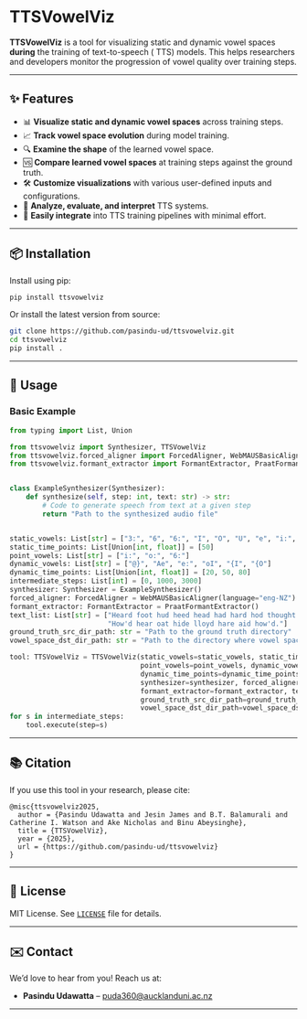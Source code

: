 # TTSVowelViz

**TTSVowelViz** is a tool for visualizing static and dynamic vowel spaces **during** the training of text-to-speech (
TTS) models.
This helps researchers and developers monitor the progression of vowel quality over training steps.

---

## ✨ Features

- 📊 **Visualize static and dynamic vowel spaces** across training steps.
- 📈 **Track vowel space evolution** during model training.
- 🔍 **Examine the shape** of the learned vowel space.
- 🆚 **Compare learned vowel spaces** at training steps against the ground truth.
- 🛠️ **Customize visualizations** with various user-defined inputs and configurations.
- 🧠 **Analyze, evaluate, and interpret** TTS systems.
- 🧩 **Easily integrate** into TTS training pipelines with minimal effort.

---

## 📦 Installation

Install using pip:

```bash
pip install ttsvowelviz
```

Or install the latest version from source:

```bash
git clone https://github.com/pasindu-ud/ttsvowelviz.git
cd ttsvowelviz
pip install .
```

---

## 🔧 Usage

### Basic Example

```python
from typing import List, Union

from ttsvowelviz import Synthesizer, TTSVowelViz
from ttsvowelviz.forced_aligner import ForcedAligner, WebMAUSBasicAligner
from ttsvowelviz.formant_extractor import FormantExtractor, PraatFormantExtractor


class ExampleSynthesizer(Synthesizer):
    def synthesize(self, step: int, text: str) -> str:
        # Code to generate speech from text at a given step
        return "Path to the synthesized audio file"


static_vowels: List[str] = ["3:", "6", "6:", "I", "O", "U", "e", "i:", "o:", "{", "}:"]
static_time_points: List[Union[int, float]] = [50]
point_vowels: List[str] = ["i:", "o:", "6:"]
dynamic_vowels: List[str] = ["@}", "Ae", "e:", "oI", "{I", "{O"]
dynamic_time_points: List[Union[int, float]] = [20, 50, 80]
intermediate_steps: List[int] = [0, 1000, 3000]
synthesizer: Synthesizer = ExampleSynthesizer()
forced_aligner: ForcedAligner = WebMAUSBasicAligner(language="eng-NZ")
formant_extractor: FormantExtractor = PraatFormantExtractor()
text_list: List[str] = ["Heard foot hud heed head had hard hod thought goose hid heard.",
                        "How'd hear oat hide lloyd hare aid how'd."]
ground_truth_src_dir_path: str = "Path to the ground truth directory"
vowel_space_dst_dir_path: str = "Path to the directory where vowel spaces should be saved"

tool: TTSVowelViz = TTSVowelViz(static_vowels=static_vowels, static_time_points=static_time_points,
                                point_vowels=point_vowels, dynamic_vowels=dynamic_vowels,
                                dynamic_time_points=dynamic_time_points, intermediate_steps=intermediate_steps,
                                synthesizer=synthesizer, forced_aligner=forced_aligner,
                                formant_extractor=formant_extractor, text_list=text_list,
                                ground_truth_src_dir_path=ground_truth_src_dir_path,
                                vowel_space_dst_dir_path=vowel_space_dst_dir_path)
for s in intermediate_steps:
    tool.execute(step=s)
```

---

## 📚 Citation

If you use this tool in your research, please cite:

```
@misc{ttsvowelviz2025,
  author = {Pasindu Udawatta and Jesin James and B.T. Balamurali and Catherine I. Watson and Ake Nicholas and Binu Abeysinghe},
  title = {TTSVowelViz},
  year = {2025},
  url = {https://github.com/pasindu-ud/ttsvowelviz}
}
```

---

## 📄 License

MIT License. See [`LICENSE`](LICENSE) file for details.

---

## ✉️ Contact

We’d love to hear from you! Reach us at:

- **Pasindu Udawatta** – [puda360@aucklanduni.ac.nz](mailto:puda360@aucklanduni.ac.nz)

---